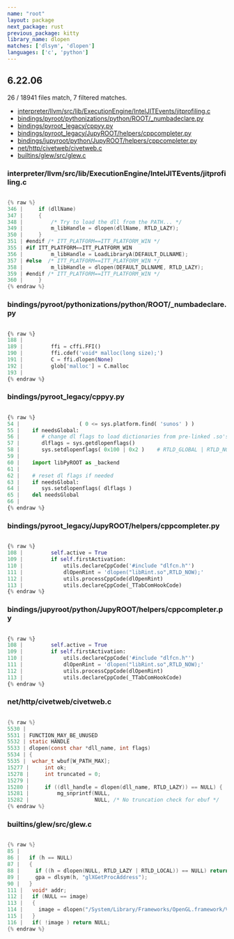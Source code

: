 ```yaml
---
name: "root"
layout: package
next_package: rust
previous_package: kitty
library_name: dlopen
matches: ['dlsym', 'dlopen']
languages: ['c', 'python']
---
```

## 6.22.06
26 / 18941 files match, 7 filtered matches.

 - [interpreter/llvm/src/lib/ExecutionEngine/IntelJITEvents/jitprofiling.c](#interpreterllvmsrclibexecutionengineinteljiteventsjitprofilingc)
 - [bindings/pyroot/pythonizations/python/ROOT/_numbadeclare.py](#bindingspyrootpythonizationspythonroot_numbadeclarepy)
 - [bindings/pyroot_legacy/cppyy.py](#bindingspyroot_legacycppyypy)
 - [bindings/pyroot_legacy/JupyROOT/helpers/cppcompleter.py](#bindingspyroot_legacyjupyroothelperscppcompleterpy)
 - [bindings/jupyroot/python/JupyROOT/helpers/cppcompleter.py](#bindingsjupyrootpythonjupyroothelperscppcompleterpy)
 - [net/http/civetweb/civetweb.c](#nethttpcivetwebcivetwebc)
 - [builtins/glew/src/glew.c](#builtinsglewsrcglewc)

### interpreter/llvm/src/lib/ExecutionEngine/IntelJITEvents/jitprofiling.c

```c

{% raw %}
346 |     if (dllName)
347 |     {
348 |         /* Try to load the dll from the PATH... */
349 |         m_libHandle = dlopen(dllName, RTLD_LAZY);
350 |     }
351 | #endif /* ITT_PLATFORM==ITT_PLATFORM_WIN */
355 | #if ITT_PLATFORM==ITT_PLATFORM_WIN
356 |         m_libHandle = LoadLibraryA(DEFAULT_DLLNAME);
357 | #else  /* ITT_PLATFORM==ITT_PLATFORM_WIN */
358 |         m_libHandle = dlopen(DEFAULT_DLLNAME, RTLD_LAZY);
359 | #endif /* ITT_PLATFORM==ITT_PLATFORM_WIN */
360 |     }
{% endraw %}

```
### bindings/pyroot/pythonizations/python/ROOT/_numbadeclare.py

```python

{% raw %}
188 | 
189 |         ffi = cffi.FFI()
190 |         ffi.cdef('void* malloc(long size);')
191 |         C = ffi.dlopen(None)
192 |         glob['malloc'] = C.malloc
193 | 
{% endraw %}

```
### bindings/pyroot_legacy/cppyy.py

```python

{% raw %}
54 |                   ( 0 <= sys.platform.find( 'sunos' ) )
55 |    if needsGlobal:
56 |       # change dl flags to load dictionaries from pre-linked .so's
57 |       dlflags = sys.getdlopenflags()
58 |       sys.setdlopenflags( 0x100 | 0x2 )    # RTLD_GLOBAL | RTLD_NOW
59 | 
60 |    import libPyROOT as _backend
61 | 
62 |    # reset dl flags if needed
63 |    if needsGlobal:
64 |       sys.setdlopenflags( dlflags )
65 |    del needsGlobal
66 | 
{% endraw %}

```
### bindings/pyroot_legacy/JupyROOT/helpers/cppcompleter.py

```python

{% raw %}
108 |         self.active = True
109 |         if self.firstActivation:
110 |             utils.declareCppCode('#include "dlfcn.h"')
111 |             dlOpenRint = 'dlopen("libRint.so",RTLD_NOW);'
112 |             utils.processCppCode(dlOpenRint)
113 |             utils.declareCppCode(_TTabComHookCode)
{% endraw %}

```
### bindings/jupyroot/python/JupyROOT/helpers/cppcompleter.py

```python

{% raw %}
108 |         self.active = True
109 |         if self.firstActivation:
110 |             utils.declareCppCode('#include "dlfcn.h"')
111 |             dlOpenRint = 'dlopen("libRint.so",RTLD_NOW);'
112 |             utils.processCppCode(dlOpenRint)
113 |             utils.declareCppCode(_TTabComHookCode)
{% endraw %}

```
### net/http/civetweb/civetweb.c

```c

{% raw %}
5530 | 
5531 | FUNCTION_MAY_BE_UNUSED
5532 | static HANDLE
5533 | dlopen(const char *dll_name, int flags)
5534 | {
5535 | 	wchar_t wbuf[W_PATH_MAX];
15277 | 	int ok;
15278 | 	int truncated = 0;
15279 | 
15280 | 	if ((dll_handle = dlopen(dll_name, RTLD_LAZY)) == NULL) {
15281 | 		mg_snprintf(NULL,
15282 | 		            NULL, /* No truncation check for ebuf */
{% endraw %}

```
### builtins/glew/src/glew.c

```c

{% raw %}
85 | 
86 |   if (h == NULL)
87 |   {
88 |     if ((h = dlopen(NULL, RTLD_LAZY | RTLD_LOCAL)) == NULL) return NULL;
89 |     gpa = dlsym(h, "glXGetProcAddress");
90 |   }
111 |   void* addr;
112 |   if (NULL == image)
113 |   {
114 |     image = dlopen("/System/Library/Frameworks/OpenGL.framework/Versions/Current/OpenGL", RTLD_LAZY);
115 |   }
116 |   if( !image ) return NULL;
{% endraw %}

```